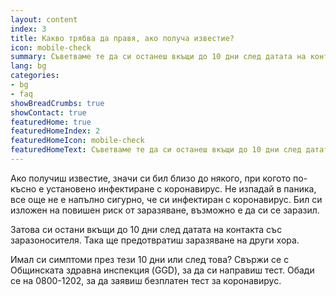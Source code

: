 ```yaml
---
layout: content
index: 3
title: Какво трябва да правя, ако получа известие?
icon: mobile-check
summary: Съветваме те да си останеш вкъщи до 10 дни след датата на контакта. Имаш ли симптоми? Направи си тест.  
lang: bg
categories:
- bg
- faq
showBreadCrumbs: true
showContact: true
featuredHome: true
featuredHomeIndex: 2
featuredHomeIcon: mobile-check
featuredHomeText: Съветваме те да си останеш вкъщи до 10 дни след датата на контакта. Имаш ли симптоми? Направи си тест.  
---
```


Ако получиш известие, значи си бил близо до някого, при когото по-късно е установено инфектиране с коронавирус. Не изпадай в паника, все още не е напълно сигурно, че си инфектиран с коронавирус. Бил си изложен на повишен риск от заразяване, възможно е да си се заразил. 

Затова си остани вкъщи до 10 дни след датата на контакта със заразоносителя. Така ще предотвратиш заразяване на други хора.

Имал си симптоми през тези 10 дни или след това? Свържи се с Общинската здравна инспекция (GGD), за да си направиш тест.
Обади се на 0800-1202, за да заявиш безплатен тест за коронавирус.
